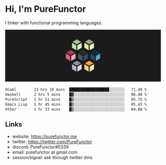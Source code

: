 # Hi, I'm PureFunctor

I tinker with functional programming languages.

![Vitriol Header](./vitriol.png)

<!--START_SECTION:waka-->
```text
OCaml        23 hrs 10 mins  ██████████████████░░░░░░░   71.49 % 
Haskell      2 hrs 5 mins    █▓░░░░░░░░░░░░░░░░░░░░░░░   06.48 % 
PureScript   1 hr 51 mins    █▒░░░░░░░░░░░░░░░░░░░░░░░   05.75 % 
Emacs Lisp   1 hr 45 mins    █▒░░░░░░░░░░░░░░░░░░░░░░░   05.43 % 
Other        1 hr 33 mins    █▒░░░░░░░░░░░░░░░░░░░░░░░   04.80 % 
```
<!--END_SECTION:waka-->

## Links
+ website: https://purefunctor.me
+ twitter: https://twitter.com/PureFunctor
+ discord: PureFunctor#5339
+ email: purefunctor at gmail.com
+ session/signal: ask through twitter dms
